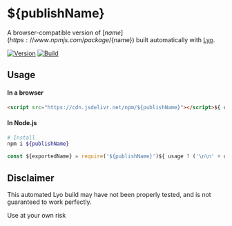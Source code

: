 # ${publishName}

A browser-compatible version of [${name}](https://www.npmjs.com/package/${name}) built automatically with [Lyo](https://github.com/bokub/lyo).

[![Version](https://badgen.net/npm/v/${publishName})](https://www.npmjs.com/package/${publishName})
[![Build](https://bokub.github.io/lyo/badge.svg)](https://www.npmjs.com/package/${publishName})

## Usage

#### In a browser
```html
<script src="https://cdn.jsdelivr.net/npm/${publishName}"></script>${ usage ? ('\n\n<script>\n' + indent(usage, 2) + '\n</script>') : ''}
```

#### In Node.js

```sh
# Install
npm i ${publishName}
```

```js
const ${exportedName} = require('${publishName}')${ usage ? ('\n\n' + usage) : ''}
```

## Disclaimer

This automated Lyo build may have not been properly tested, and is not guaranteed to work perfectly.

Use at your own risk